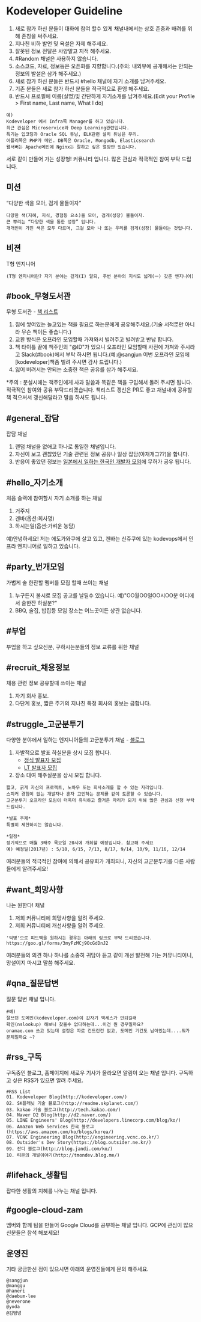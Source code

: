 # Kodeveloper Guideline
1. 새로 참가 하신 분들이 대화에 참여 할수 있게 채널내에서는 상호 존중과 배려를 위해 존칭을 써주세요. 
2. 지나친 비하 발언 및 욕설은 자제 해주세요.
3. 잘못된 정보 전달은 사양말고 지적 해주세요.
4. \#Random 채널은 사용하지 않습니다.
5. 소스코드, 자료, 정보등은 오픈화를 지향합니다.(주의: 내외부에 공개해서는 안되는 정보의 발설은 삼가 해주세요.)
6. 새로 참가 하신 분들은 반드시 #hello 채널에 자기 소개를 남겨주세요.
7. 기존 분들은 새로 참가 하신 분들을 적극적으로 환영 해주세요.
8. 반드시 프로필에 이름(실명)및 간단하게 자기소개를 남겨주세요.(Edit your Profile > First name, Last name, What I do)
```
예)
Kodeveloper 에서 Infra쪽 Manager를 하고 있습니다. 
최근 관심은 Microservice와 Deep Learning관련입니다.
특기는 입코딩과 Oracle SQL 튜닝, ELK관련 설치 튜닝은 무리.
어플리쪽은 PHP가 메인. DB쪽은 Oracle, Mongodb, Elasticsearch 
웹서버는 Apache메인에 Nginx는 잘하고 싶은 열망만 있습니다.
```
서로 같이 만들어 가는 성장형! 커뮤니티 입니다. 많은 관심과 적극적인 참여 부탁 드립니다. 

## 미션
“다양한 색을 모아, 검게 물들이자”
```
다양한 색(지혜, 지식, 경험등 요소)을 모아, 검게(성장) 물들이자.
큰 뿌리는 “다양한 색을 통한 성장” 입니다.
개개인이 가진 색은 모두 다르며, 그걸 모아 나 또는 우리를 검게(성장) 물들이는 것입니다.
```
## 비젼
T형 엔지니어
```
(T형 엔지니어란? 자기 분야는 깊게(I) 알되, 주변 분야의 지식도 넓게(ㅡ) 갖춘 엔지니어)
```

## \#book_무형도서관 
무형 도서관 - [책 리스트](https://github.com/kodevops/book)</br>

1. 집에 쌓여있는 놀고있는 책을 필요로 하는분에게 공유해주세요.(기술 서적뿐만 아니라 무슨 책이든 좋습니다.)
2. 교환 방식은 오프라인 모임할때 가져와서 빌려주고 빌려받고 반납 합니다.
3. 책 타이틀 끝에 책주인의 "@ID"가 있으니 오프라인 모임할때 사전에 가져와 주시라고 Slack(\#book)에서 부탁 하시면 됩니다.(예:@sangjun 이번 오프라인 모임에 [kodeveloper]책좀 빌려 주시면 감사 드립니다.)
4. 잃어 버려서는 안되는 소중한 책은 공유를 삼가 해주세요.

*주의 : 분실시에는 책주인에게 사과 말씀과 똑같은 책을 구입해서 돌려 주시면 됩니다.</br>
적극적인 참여와 공유 부탁드리겠습니다. 책리스트 갱신은 PR도 좋고 채널내에 공유할책 적으셔서 갱신해달라고 말씀 하셔도 됩니다.


## \#general_잡담
잡담 채널
1. 랜덤 채널을 없애고 하나로 통일한 채널입니다.
2. 자신이 보고 괜찮았던 기술 관련된 정보 공유나 일상 잡담(아재개그??)을 합니다.
3. 반응이 좋았던 정보는 [일본에서 일하는 한국인 개발자 모임](https://www.facebook.com/groups/1726012127643525/)에 무허가 공유 됩니다. 

## \#hello_자기소개
처음 슬랙에 참여할시 자기 소개를 하는 채널

1. 거주지
2. 겐바(옵션:회사명)
3. 하시는일(옵션:가벼운 농담)

예)안녕하세요! 저는 에도가와쿠에 살고 있고, 겐바는 신쥬쿠에 있는 kodevops에서 인프라 엔지니어로 일하고 있습니다.

## \#party_번개모임
가볍게 술 한잔할 멤버를 모집 할때 쓰이는 채널 

1. 누구든지 불시로 모집 공고를 날릴수 있습니다. 예)"OO월OO일OO시OO분 어디에서 술한잔 하실분?"
2. BBQ, 술집, 밥집등 모임 장소는 어느곳이든 상관 없습니다.

## \#부업
부업을 하고 싶으신분, 구하시는분들의 정보 교류를 위한 채널

## \#recruit_채용정보
채용 관련 정보 공유할때 쓰이는 채널

1. 자기 회사 홍보.
2. 다단계 홍보, 짧은 주기의 지나친 특정 회사의 홍보는 금합니다.

## \#struggle_고군분투기
다양한 분야에서 일하는 엔지니어들의 고군분투기 채널 - [블로그](https://kodeveloper.com)<br />

1. 자발적으로 발표 하실분을 상시 모집 합니다.
    - [정식 발표자 모집](https://github.com/kodevops/struggle/issues/5)
    - [LT 발표자 모집](https://github.com/kodevops/struggle/issues/5)
2. 장소 대여 해주실분을 상시 모집 합니다.


```
짧고, 굵게 자신의 프로젝트, 노하우 또는 회사소개를 할 수 있는 자리입니다.
스피커 경험이 없는 개발자나 혼자 고민하는 문제를 같이 토론할 수 있습니다.
고군분투기 오프라인 모임이 더욱더 유익하고 즐거운 자리가 되기 위해 많은 관심과 신청 부탁드립니다.

*발표 주제*
특별히 제한하지는 않습니다.

*일정*
정기적으로 매월 3째주 목요일 20시에 개최할 예정입니다. 참고해 주세요
예) 예정일(2017년) : 5/18, 6/15, 7/13, 8/17, 9/14, 10/9, 11/16, 12/14
```

여러분들의 적극적인 참여에 의해서 공유회가 개최되니, 자신의 고군분투기를 다른 사람들에게 알려주세요!

## \#want_희망사항
나는 원한다! 채널

1. 저희 커뮤니티에 희망사항을 알려 주세요.
2. 저희 커뮤니티에 개선사항을 알려 주세요.

```
'익명'으로 피드백을 원하시는 경우는 아래의 링크로 부탁 드리겠습니다.
https://goo.gl/forms/3myFzMCj9OcGdDnJ2
```

여러분들의 의견 하나 하나를 소중히 귀담아 듣고 같이 개선 발전해 가는 커뮤니티이니, 망설이지 마시고 말씀 해주세요.

## \#qna_질문답변
질문 답변 채널 입니다.
```
#예)
잘쓰던 도메인(kodeveloper.com)이 갑자기 액세스가 안되길래
확인(nslookup) 해보니 찾을수 없다하는데...이건 뭔 경우일까요?
onamae.com 쓰고 있는데 설정은 따로 건드린건 없고, 도메인 기간도 남아있는데....뭐가 문제일까요 ~?
```


## \#rss_구독
구독중인 블로그, 홈페이지에 새로우 기사가 올라오면 알림이 오는 채널 입니다.
구독하고 싶은 RSS가 있으면 알려 주세요.
```
#RSS List
01. Kodeveloper Blog(http://kodeveloper.com/)
02. SK플래닛 기술 블로그(http://readme.skplanet.com/)
03. kakao 기술 블로그(http://tech.kakao.com/)
04. Naver D2 Blog(http://d2.naver.com/)
05. LINE Engineers' Blog(http://developers.linecorp.com/blog/ko/)
06. Amazon Web Services 한국 블로그(https://aws.amazon.com/ko/blogs/korea/)
07. VCNC Engineering Blog(http://engineering.vcnc.co.kr/)
08. Outsider's Dev Story(https://blog.outsider.ne.kr/)
09. 잔디 블로그(http://blog.jandi.com/ko/)
10. 티몬의 개발이야기(http://tmondev.blog.me/)
```

## \#lifehack_생활팁
잡다한 생활의 지혜를 나누는 채널 입니다.

## \#google-cloud-zam 
멤버와 함께 팀을 만들어 Google Cloud를 공부하는 채널 입니다.
GCP에 관심이 많으신분들은 참석 해보세요!

## 운영진
기타 궁금한신 점이 있으시면 아래의 운영진들에게 문의 해주세요.
```
@sangjun
@manggu
@haneri
@daebum-lee
@neverone
@yoda
@김범녕
```
